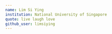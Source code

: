 ```yaml
---
name: Lim Si Ying
institution: National University of Singapore
quote: live laugh love 
github_user: limsiying
---
```

